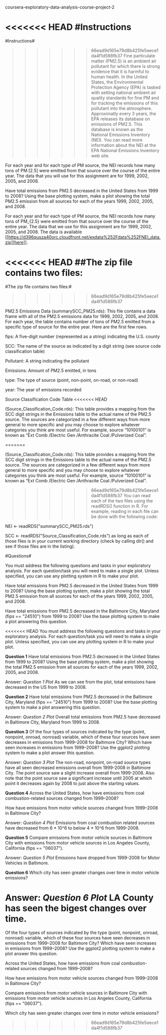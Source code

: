 coursera-exploratory-data-analysis-course-project-2


<<<<<<< HEAD
#Instructions
=======
#Instructions#
>>>>>>> 66ead9d165e79d8b425fe5eece1da4f1d588fb37
Fine particulate matter (PM2.5) is an ambient air pollutant for which there is strong evidence that it is harmful to human health. In the United States, the Environmental Protection Agency (EPA) is tasked with setting national ambient air quality standards for fine PM and for tracking the emissions of this pollutant into the atmosphere. Approximatly every 3 years, the EPA releases its database on emissions of PM2.5. This database is known as the National Emissions Inventory (NEI). You can read more information about the NEI at the EPA National Emissions Inventory web site.

For each year and for each type of PM source, the NEI records how many tons of PM [2.5] were emitted from that source over the course of the entire year. The data that you will use for this assignment are for 1999, 2002, 2005, and 2008.

Have total emissions from PM2.5 decreased in the United States from 1999 to 2008? Using the base plotting system, make a plot showing the total PM2.5 emission from all sources for each of the years 1999, 2002, 2005, and 2008.


For each year and for each type of PM source, the NEI records how many tons of PM_{2.5} were emitted from that source over the course of the entire year. The data that we use for this assignment are for 1999, 2002, 2005, and 2008. The data is available [[https://d396qusza40orc.cloudfront.net/exdata%252Fdata%252FNEI_data.zip][here]].

<<<<<<< HEAD
##The zip file contains two files:
=======
#The zip file contains two files:#
>>>>>>> 66ead9d165e79d8b425fe5eece1da4f1d588fb37

PM2.5 Emissions Data (summarySCC_PM25.rds): This file contains a data frame with all of the PM2.5 emissions data for 1999, 2002, 2005, and 2008. For each year, the table contains number of tons of PM2.5 emitted from a specific type of source for the entire year. Here are the first few rows.

fips: A five-digit number (represented as a string) indicating the U.S. county

SCC: The name of the source as indicated by a digit string (see source code classification table)

Pollutant: A string indicating the pollutant

Emissions: Amount of PM2.5 emitted, in tons

type: The type of source (point, non-point, on-road, or non-road)

year: The year of emissions recorded

Source Classification Code Table
<<<<<<< HEAD

(Source_Classification_Code.rds): This table provides a mapping from the SCC digit strings in the Emissions table to the actual name of the PM2.5 source. The sources are categorized in a few different ways from more general to more specific and you may choose to explore whatever categories you think are most useful. For example, source “10100101” is known as “Ext Comb /Electric Gen /Anthracite Coal /Pulverized Coal”.

=======

(Source_Classification_Code.rds): This table provides a mapping from the SCC digit strings in the Emissions table to the actual name of the PM2.5 source. The sources are categorized in a few different ways from more general to more specific and you may choose to explore whatever categories you think are most useful. For example, source “10100101” is known as “Ext Comb /Electric Gen /Anthracite Coal /Pulverized Coal”.

>>>>>>> 66ead9d165e79d8b425fe5eece1da4f1d588fb37
You can read each of the two files using the readRDS() function in R. For example, reading in each file can be done with the following code:

NEI <- readRDS("summarySCC_PM25.rds")

SCC <- readRDS("Source_Classification_Code.rds")
as long as each of those files is in your current working directory (check by calling dir() and see if those files are in the listing).

#Questions#

You must address the following questions and tasks in your exploratory analysis. For each question/task you will need to make a single plot. Unless specified, you can use any plotting system in R to make your plot.

Have total emissions from PM2.5 decreased in the United States from 1999 to 2008? Using the base plotting system, make a plot showing the total PM2.5 emission from all sources for each of the years 1999, 2002, 2005, and 2008.

Have total emissions from PM2.5 decreased in the Baltimore City, Maryland (fips == "24510") from 1999 to 2008? Use the base plotting system to make a plot answering this question.

<<<<<<< HEAD
You must address the following questions and tasks in your exploratory analysis. For each question/task you will need to make a single plot. Unless specified, you can use any plotting system in R to make your plot.

**Question 1**
Have total emissions from PM2.5 decreased in the United States from 1999 to 2008? Using the base plotting system, make a plot showing the total PM2.5 emission from all sources for each of the years 1999, 2002, 2005, and 2008.

Answer: 
*Question 1 Plot*
As we can see from the plot, total emissions have decreased in the US from 1999 to 2008.

**Question 2**
Have total emissions from PM2.5 decreased in the Baltimore City, Maryland (fips == "24510") from 1999 to 2008? Use the base plotting system to make a plot answering this question.

Answer:
*Question 2 Plot* 
Overall total emissions from PM2.5 have decreased in Baltimore City, Maryland from 1999 to 2008.

**Question 3**
Of the four types of sources indicated by the type (point, nonpoint, onroad, nonroad) variable, which of these four sources have seen decreases in emissions from 1999–2008 for Baltimore City? Which have seen increases in emissions from 1999–2008? Use the ggplot2 plotting system to make a plot answer this question.

Answer: 
*Question 3 Plot*
The non-road, nonpoint, on-road source types have all seen decreased emissions overall from 1999-2008 in Baltimore City.
The point source saw a slight increase overall from 1999-2008. Also note that the point source saw a significant increase until 2005 at which point it decreases again by 2008 to just above the starting values.

**Question 4**
Across the United States, how have emissions from coal combustion-related sources changed from 1999–2008?

How have emissions from motor vehicle sources changed from 1999–2008 in Baltimore City?

Answer: 
*Question 4 Plot*
Emissions from coal combustion related sources have decreased from 6 * 10^6 to below 4 * 10^6 from 1999-2008.

**Question 5**
Compare emissions from motor vehicle sources in Baltimore City with emissions from motor vehicle sources in Los Angeles County, California (fips == "06037"). 

Answer: 
*Question 5 Plot*
Emissions have dropped from 1999-2008 for Motor Vehicles in Baltimore. 

**Question 6**
Which city has seen greater changes over time in motor vehicle emissions?

Answer: 
*Question 6 Plot*
LA County has seen the bigest changes over time. 
=======
Of the four types of sources indicated by the type (point, nonpoint, onroad, nonroad) variable, which of these four sources have seen decreases in emissions from 1999–2008 for Baltimore City? Which have seen increases in emissions from 1999–2008? Use the ggplot2 plotting system to make a plot answer this question.

Across the United States, how have emissions from coal combustion-related sources changed from 1999–2008?

How have emissions from motor vehicle sources changed from 1999–2008 in Baltimore City?

Compare emissions from motor vehicle sources in Baltimore City with emissions from motor vehicle sources in Los Angeles County, California (fips == "06037"). 

Which city has seen greater changes over time in motor vehicle emissions?
>>>>>>> 66ead9d165e79d8b425fe5eece1da4f1d588fb37

